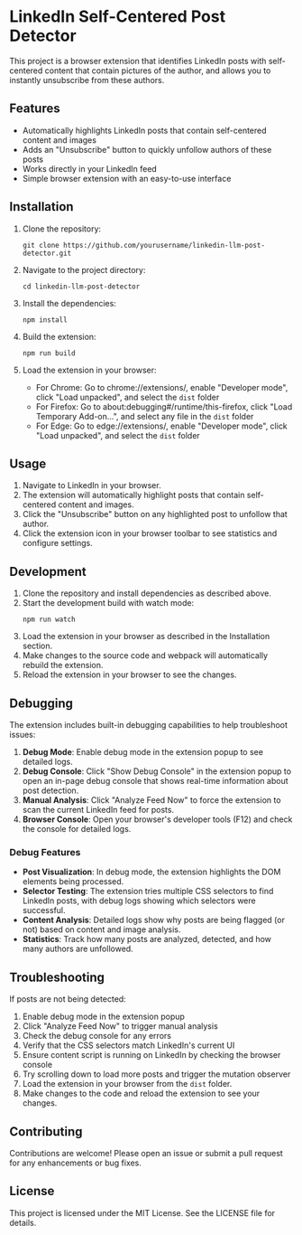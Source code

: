# LinkedIn Self-Centered Post Detector

This project is a browser extension that identifies LinkedIn posts with self-centered content that contain pictures of the author, and allows you to instantly unsubscribe from these authors.

## Features

- Automatically highlights LinkedIn posts that contain self-centered content and images
- Adds an "Unsubscribe" button to quickly unfollow authors of these posts
- Works directly in your LinkedIn feed
- Simple browser extension with an easy-to-use interface

## Installation

1. Clone the repository:
   ```
   git clone https://github.com/yourusername/linkedin-llm-post-detector.git
   ```

2. Navigate to the project directory:
   ```
   cd linkedin-llm-post-detector
   ```

3. Install the dependencies:
   ```
   npm install
   ```

4. Build the extension:
   ```
   npm run build
   ```

5. Load the extension in your browser:
   - For Chrome: Go to chrome://extensions/, enable "Developer mode", click "Load unpacked", and select the `dist` folder
   - For Firefox: Go to about:debugging#/runtime/this-firefox, click "Load Temporary Add-on...", and select any file in the `dist` folder
   - For Edge: Go to edge://extensions/, enable "Developer mode", click "Load unpacked", and select the `dist` folder

## Usage

1. Navigate to LinkedIn in your browser.
2. The extension will automatically highlight posts that contain self-centered content and images.
3. Click the "Unsubscribe" button on any highlighted post to unfollow that author.
4. Click the extension icon in your browser toolbar to see statistics and configure settings.

## Development

1. Clone the repository and install dependencies as described above.
2. Start the development build with watch mode:
   ```
   npm run watch
   ```
3. Load the extension in your browser as described in the Installation section.
4. Make changes to the source code and webpack will automatically rebuild the extension.
5. Reload the extension in your browser to see the changes.

## Debugging

The extension includes built-in debugging capabilities to help troubleshoot issues:

1. **Debug Mode**: Enable debug mode in the extension popup to see detailed logs.
2. **Debug Console**: Click "Show Debug Console" in the extension popup to open an in-page debug console that shows real-time information about post detection.
3. **Manual Analysis**: Click "Analyze Feed Now" to force the extension to scan the current LinkedIn feed for posts.
4. **Browser Console**: Open your browser's developer tools (F12) and check the console for detailed logs.

### Debug Features

- **Post Visualization**: In debug mode, the extension highlights the DOM elements being processed.
- **Selector Testing**: The extension tries multiple CSS selectors to find LinkedIn posts, with debug logs showing which selectors were successful.
- **Content Analysis**: Detailed logs show why posts are being flagged (or not) based on content and image analysis.
- **Statistics**: Track how many posts are analyzed, detected, and how many authors are unfollowed.

## Troubleshooting

If posts are not being detected:

1. Enable debug mode in the extension popup
2. Click "Analyze Feed Now" to trigger manual analysis
3. Check the debug console for any errors
4. Verify that the CSS selectors match LinkedIn's current UI
5. Ensure content script is running on LinkedIn by checking the browser console
6. Try scrolling down to load more posts and trigger the mutation observer
3. Load the extension in your browser from the `dist` folder.
4. Make changes to the code and reload the extension to see your changes.

## Contributing

Contributions are welcome! Please open an issue or submit a pull request for any enhancements or bug fixes.

## License

This project is licensed under the MIT License. See the LICENSE file for details.